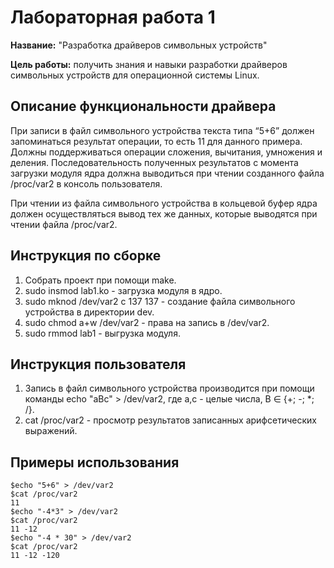 # Лабораторная работа 1

**Название:** "Разработка драйверов символьных устройств"

**Цель работы:** получить знания и навыки разработки драйверов символьных устройств для операционной системы Linux.

## Описание функциональности драйвера

При записи в файл символьного устройства текста типа “5+6” должен запоминаться результат операции, то есть 11 для данного примера. Должны поддерживаться операции сложения, вычитания, умножения и деления. Последовательность полученных результатов с момента загрузки модуля ядра должна выводиться при чтении созданного файла /proc/var2 в консоль пользователя.

При чтении из файла символьного устройства в кольцевой буфер ядра должен осуществляться вывод тех же данных, которые выводятся при чтении файла /proc/var2.

## Инструкция по сборке

1. Собрать проект при помощи make.
2. sudo insmod lab1.ko - загрузка модуля в ядро.
3. sudo mknod /dev/var2 c 137 137 - создание файла символьного устройства в директории dev.
4. sudo chmod a+w /dev/var2 - права на запись в /dev/var2.
5. sudo rmmod lab1 - выгрузка модуля.

## Инструкция пользователя

1. Запись в файл символьного устройства производится при помощи команды echo "aBc" > /dev/var2, где a,c - целые числа, B ∈ {+; -; *; /}.
2. cat /proc/var2 - просмотр результатов записанных арифсетических выражений.

## Примеры использования
```
$echo "5+6" > /dev/var2
$cat /proc/var2
11
$echo "-4*3" > /dev/var2
$cat /proc/var2
11 -12
$echo "-4 * 30" > /dev/var2
$cat /proc/var2
11 -12 -120
```
